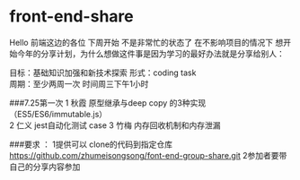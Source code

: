 # front-end-share

Hello  前端这边的各位 下周开始 不是非常忙的状态了 在不影响项目的情况下  想开始今年的分享计划，为什么想做这件事是因为学习的最好办法就是分享给别人：

目标：基础知识加强和新技术探索
形式：coding task  
周期：至少两周一次  时间周三下午1小时   

###7.25第一次
1 秋霞 原型继承与deep copy 的3种实现（ES5/ES6/immutable.js）  
2  仁义 jest自动化测试 case 
3 竹梅 内存回收机制和内存泄漏 

###要求 ：
1提供可以 clone的代码到指定仓库  
   https://github.com/zhumeisongsong/font-end-group-share.git
2参加者要带自己的分享内容参加

